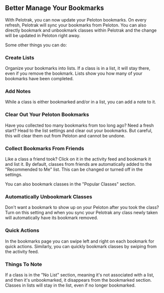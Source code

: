 ## Better Manage Your Bookmarks

With Pelotrak, you can now update your Peloton bookmarks. On every refresh, Pelotrak will sync your bookmarks from Peloton. You can also directly bookmark and unbookmark classes within Pelotrak and the change will be updated in Peloton right away.

Some other things you can do:

### Create Lists

Organize your bookmarks into lists. If a class is in a list, it will stay there, even if you remove the bookmark. Lists show you how many of your bookmarks have been completed.

### Add Notes

While a class is either bookmarked and/or in a list, you can add a note to it.

### Clear Out Your Peloton Bookmarks

Have you collected too many bookmarks from too long ago? Need a fresh start? Head to the list settings and clear out your bookmarks. But careful, this will clear them out from Peloton and cannot be undone.

### Collect Bookmarks From Friends

Like a class a friend took? Click on it in the activity feed and bookmark it and list it. By default, classes from friends are automatically added to the "Recommended to Me" list. This can be changed or turned off in the settings.

You can also bookmark classes in the "Popular Classes" section.

### Automatically Unbookmark Classes

Don't want a bookmark to show up on your Peloton after you took the class? Turn on this setting and when you sync your Pelotrak any class newly taken will automatically have its bookmark removed.

### Quick Actions

In the bookmarks page you can swipe left and right on each bookmark for quick actions. Similarly, you can quickly bookmark classes by swiping from the activity feed.

### Things To Note

If a class is in the "No List" section, meaning it's not associated with a list, and then it's unbookmarked, it disappears from the bookmarked section. Classes in lists will stay in the list, even if no longer bookmarked.
